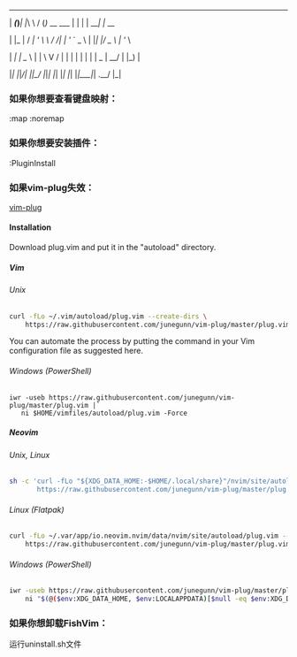 
_____ _     _  __     ___             _   _      _

|  ___(_)___| |_\ \   / (_)_ __ ___   | | | | ___| |_ __

| |_  | / __| '_ \ \ / /| | '_ ` _ \  | |_| |/ _ \ | '_ \

|  _| | \__ \ | | \ V / | | | | | | | |  _  |  __/ | |_) |

|_|   |_|___/_| |_|\_/  |_|_| |_| |_| |_| |_|\___|_| .__/
                                                   |_|

### 如果你想要查看键盘映射：

:map
:noremap

### 如果你想要安装插件：

:PluginInstall

### 如果vim-plug失效：

[vim-plug](https://github.com/junegunn/vim-plug)

#### Installation

Download plug.vim and put it in the "autoload" directory.

##### Vim
###### Unix

```bash
curl -fLo ~/.vim/autoload/plug.vim --create-dirs \
    https://raw.githubusercontent.com/junegunn/vim-plug/master/plug.vim
```

You can automate the process by putting the command in your Vim configuration file as suggested here.

###### Windows (PowerShell)

 ```
iwr -useb https://raw.githubusercontent.com/junegunn/vim-plug/master/plug.vim |`
    ni $HOME/vimfiles/autoload/plug.vim -Force
```

##### Neovim

###### Unix, Linux

```bash
sh -c 'curl -fLo "${XDG_DATA_HOME:-$HOME/.local/share}"/nvim/site/autoload/plug.vim --create-dirs \
       https://raw.githubusercontent.com/junegunn/vim-plug/master/plug.vim'
```

###### Linux (Flatpak)

```bash
curl -fLo ~/.var/app/io.neovim.nvim/data/nvim/site/autoload/plug.vim --create-dirs \
    https://raw.githubusercontent.com/junegunn/vim-plug/master/plug.vim
```

###### Windows (PowerShell)

```bash
iwr -useb https://raw.githubusercontent.com/junegunn/vim-plug/master/plug.vim |`
    ni "$(@($env:XDG_DATA_HOME, $env:LOCALAPPDATA)[$null -eq $env:XDG_DATA_HOME])/nvim-data/site/autoload/plug.vim" -F
```

### 如果你想卸载FishVim：

运行uninstall.sh文件
